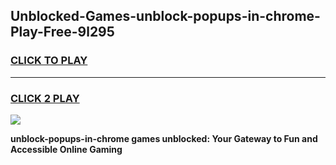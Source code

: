 
## Unblocked-Games-unblock-popups-in-chrome-Play-Free-9l295
<h3>
<a href="https://premium76.site?title=unblock-popups-in-chrome&ref=18A1">CLICK TO PLAY</a></h3>
<hr>

<h3>
<a href="https://premium76.site?title=unblock-popups-in-chrome&ref=18A1">CLICK 2 PLAY</a>
  
</h3>

<a href="https://premium76.site?title=unblock-popups-in-chrome&ref=18A1"><img src="https://clearcache.store/games.png"></a>


**unblock-popups-in-chrome games unblocked: Your Gateway to Fun and Accessible Online Gaming**
